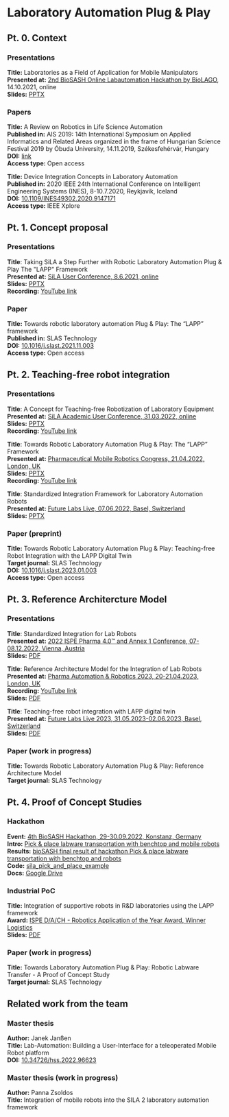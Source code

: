 # Laboratory Automation Plug & Play

## Pt. 0. Context

### Presentations

**Title:** Laboratories as a Field of Application for Mobile Manipulators  
**Presented at:** [2nd BioSASH Online Labautomation Hackathon by BioLAGO](https://www.biolago.org/de/news/details/erfolgreiche-mitteleinwerbung-dank-spitzenforschung.html), 14.10.2021, online  
**Slides:** [PPTX](https://github.com/wlfdm/LAPP/blob/main/slides/20211014_BioSASH_2.pptx?raw=true)  
  
### Papers

**Title:** A Review on Robotics in Life Science Automation  
**Published in:** AIS 2019: 14th International Symposium on Applied Informatics and Related Areas organized in the frame of Hungarian Science Festival 2019 by Óbuda University, 14.11.2019, Székesfehérvár, Hungary  
**DOI:** [link](http://ais.amk.uni-obuda.hu/proceedings/2019/AIS2019_Proceedings.pdf#page=107)  
**Access type:** Open access  

**Title:** Device Integration Concepts in Laboratory Automation    
**Published in:** 2020 IEEE 24th International Conference on Intelligent Engineering Systems (INES), 8-10.7.2020, Reykjavík, Iceland  
**DOI:** [10.1109/INES49302.2020.9147171](https://doi.org/10.1109/INES49302.2020.9147171)  
**Access type:** IEEE Xplore  

## Pt. 1. Concept proposal

### Presentations

**Title**: Taking SiLA a Step Further with Robotic Laboratory Automation Plug & Play The "LAPP" Framework  
**Presented at:** [SiLA User Conference, 8.6.2021, online](https://sila-standard.com/sila-user-conference-june-8th-agenda-ready-register-today-for-the-free-event/)  
**Slides:** [PPTX](https://github.com/wlfdm/LAPP/blob/main/slides/20210608_SiLA_User_Conf_.pptx?raw=true)  
**Recording:** [YouTube link](https://youtu.be/Jft289tk2gA)

### Paper

**Title:** Towards robotic laboratory automation Plug & Play: The “LAPP” framework  
**Published in:** SLAS Technology  
**DOI:** [10.1016/j.slast.2021.11.003](https://doi.org/10.1016/j.slast.2021.11.003)  
**Access type:** Open access

## Pt. 2. Teaching-free robot integration

### Presentations

**Title**: A Concept for Teaching-free Robotization of Laboratory Equipment  
**Presented at:** [SiLA Academic User Conference, 31.03.2022, online](https://sila-standard.com/second-sila-academic-user-confrence-31st-march-1600-1730-cet/)  
**Slides:** [PPTX](https://github.com/wlfdm/LAPP/blob/main/slides/20220331_SiLA_Academic_User_Conf_2.pptx?raw=true)  
**Recording:** [YouTube link](https://youtu.be/-XdhACJ3nrk?t=993)

**Title**: Towards Robotic Laboratory Automation Plug & Play: The “LAPP” Framework  
**Presented at:** [Pharmaceutical Mobile Robotics Congress, 21.04.2022, London, UK](https://www.oxfordglobal.co.uk/pharmaceutical-mobile-robotics/)  
**Slides:** [PPTX](https://github.com/wlfdm/LAPP/blob/main/slides/20220421_Pharma_mob_rob.pptx?raw=true)  
**Recording:** [YouTube link](https://youtu.be/79DsbaHmnOE)

**Title**: Standardized Integration Framework for Laboratory Automation Robots  
**Presented at:** [Future Labs Live, 07.06.2022, Basel, Switzerland](https://www.terrapinn.com/conference/future-labs-live/index.stm)  
**Slides:** [PPTX](https://github.com/wlfdm/LAPP/blob/main/slides/20220607_FutureLabsLive.pptx?raw=true) 


### Paper (preprint)

**Title:** Towards Robotic Laboratory Automation Plug & Play: Teaching-free Robot Integration with the LAPP Digital Twin  
**Target journal:** SLAS Technology  
**DOI:** [10.1016/j.slast.2023.01.003](https://doi.org/10.1016/j.slast.2023.01.003)  
**Access type:** Open access  

## Pt. 3. Reference Architercture Model 

### Presentations  

**Title**: Standardized Integration for Lab Robots  
**Presented at:** [2022 ISPE Pharma 4.0™ and Annex 1 Conference, 07-08.12.2022, Vienna, Austria](https://ispe.org/conferences/2022-pharma-40-annex-1-conference)  
**Slides:** [PDF](https://github.com/wlfdm/LAPP/blob/main/slides/20221208_ISPE_Pharma_4.0.pdf)  
  

**Title**: Reference Architecture Model for the Integration of Lab Robots  
**Presented at:** [Pharma Automation & Robotics 2023, 20-21.04.2023, London, UK](https://www.oxfordglobal.co.uk/pharmaceutical-mobile-robotics/)  
**Recording:** [YouTube link](https://youtu.be/RuyWGa-rkZU)  
**Slides:** [PDF](https://github.com/wlfdm/LAPP/blob/main/slides/20230420_Pharma_Automation_Robotics.pdf)  

**Title**: Teaching-free robot integration with LAPP digital twin    
**Presented at:** [Future Labs Live 2023, 31.05.2023-02.06.2023, Basel, Switzerland](https://www.terrapinn.com/conference/future-labs-live/index.stm)  
**Slides:** [PDF](https://github.com/wlfdm/LAPP/blob/main/slides/20230531_FutureLabsLive.pdf)  

### Paper (work in progress)  

**Title:** Towards Robotic Laboratory Automation Plug & Play: Reference Architecture Model  
**Target journal:** SLAS Technology 
  
## Pt. 4. Proof of Concept Studies  
  
### Hackathon  
**Event:** [4th BioSASH Hackathon, 29-30.09.2022, Konstanz, Germany](https://www.biolago.org/de/blog/details/successful-hackathon-in-the-biosash-proejct-video-now-online.html)  
**Intro:** [Pick & place labware transportation with benchtop and mobile robots](https://youtu.be/49YD7MzXBL89)  
**Results:** [bioSASH final result of hackathon Pick & place labware transportation with benchtop and robots](https://youtu.be/G2hN5eSVpAI)  
**Code:** [sila_pick_and_place_example](https://gitlab.com/SiLA2/sila_robotics/sila_pick_and_place_example)  
**Docs:** [Google Drive](https://drive.google.com/drive/folders/1Jd-ImKWtrL1viHv7eXeuQXUkQ7uTBDAE?usp=share_link)  

### Industrial PoC  
**Title:** Integration of supportive robots in R&D laboratories using the LAPP framework    
**Award:** [ISPE D/A/CH - Robotics Application of the Year Award, Winner Logistics](https://ispe-dach.org/raya-award-2023/)   
**Slides:** [PDF](https://github.com/wlfdm/LAPP/blob/main/slides/20230927_RAYA_EngRoTec-Takeda.pdf)    

### Paper (work in progress)  
  
**Title:** Towards Laboratory Automation Plug \& Play: Robotic Labware Transfer - A Proof of Concept Study  
**Target journal:** SLAS Technology

## Related work from the team

### Master thesis

**Author:** Janek Janßen  
**Title:** Lab-Automation: Building a User-Interface for a teleoperated Mobile Robot platform  
**DOI:** [10.34726/hss.2022.96623](https://doi.org/10.34726/hss.2022.96623)  


### Master thesis (work in progress)

**Author:** Panna Zsoldos  
**Title:** Integration of mobile robots into the SILA 2 laboratory automation framework
